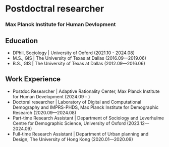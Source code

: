 # Postdoctral researcher
### Max Planck Institute for Human Devlopment 

## Education
- DPhil, Sociology  | University of Oxford (2021.10 - 2024.08)								       		
- M.S., GIS	| The University of Texas at Dallas (2016.09—2019.06)	 			        		
- B.S., GIS | The University of Texas at Dallas (2012.09—2016.06)

## Work Experience
- Postdoc Researcher  | Adaptive Rationality Center, Max Planck Institute for Human Development  (2024.09 -  )								       		
- Doctoral researcher	| Laboratory of Digital and Computational Demography and IMPRS-PHDS, Max Planck Institute for Demographic Research (2020.09—2024.08)	 			        		
- Part-time Research Assistant | Department of Sociology and Leverhulme Centre for Demographic Science, University of Oxford  (2023.12—2024.09)
- Full-time Research Assistant | Department of Urban planning and Design, The University of Hong Kong  (2020.01—2020.09)
